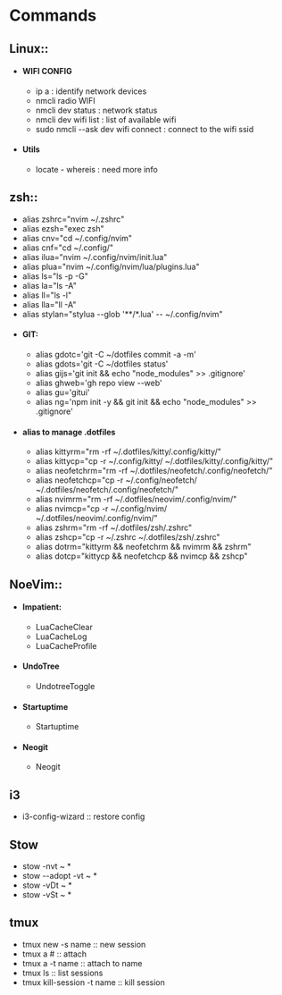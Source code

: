 # Commands

## Linux::
  - #### WIFI CONFIG
    - ip a : identify network devices
    - nmcli radio WIFI
    - nmcli dev status : network status
    - nmcli dev wifi list : list of available wifi
    - sudo nmcli --ask dev wifi connect <SSID> : connect to the wifi ssid

  - #### Utils
    - locate - whereis : need more info

## zsh::

  - alias zshrc="nvim ~/.zshrc"
  - alias ezsh="exec zsh"
  - alias cnv="cd ~/.config/nvim"
  - alias cnf="cd ~/.config/"
  - alias ilua="nvim ~/.config/nvim/init.lua"
  - alias plua="nvim ~/.config/nvim/lua/plugins.lua"
  - alias ls="ls -p -G"
  - alias la="ls -A"
  - alias ll="ls -l"
  - alias lla="ll -A"
  - alias stylan="stylua --glob '**/*.lua' -- ~/.config/nvim"
  - #### GIT:
    - alias gdotc='git -C ~/dotfiles commit -a -m'
    - alias gdots='git -C ~/dotfiles status'
    - alias gijs='git init && echo "node_modules" >> .gitignore'
    - alias ghweb='gh repo view --web'
    - alias gu='gitui'
    - alias ng='npm init -y && git init && echo "node_modules" >> .gitignore'
  - #### alias to manage .dotfiles
    - alias kittyrm="rm -rf ~/.dotfiles/kitty/.config/kitty/"
    - alias kittycp="cp -r ~/.config/kitty/ ~/.dotfiles/kitty/.config/kitty/"
    - alias neofetchrm="rm -rf ~/.dotfiles/neofetch/.config/neofetch/"
    - alias neofetchcp="cp -r ~/.config/neofetch/ ~/.dotfiles/neofetch/.config/neofetch/"
    - alias nvimrm="rm -rf ~/.dotfiles/neovim/.config/nvim/"
    - alias nvimcp="cp -r ~/.config/nvim/ ~/.dotfiles/neovim/.config/nvim/"
    - alias zshrm="rm -rf ~/.dotfiles/zsh/.zshrc"
    - alias zshcp="cp -r ~/.zshrc ~/.dotfiles/zsh/.zshrc"
    - alias dotrm="kittyrm && neofetchrm && nvimrm && zshrm"
    - alias dotcp="kittycp && neofetchcp && nvimcp && zshcp"

## NoeVim::

  - #### Impatient:
    - LuaCacheClear
    - LuaCacheLog
    - LuaCacheProfile

  - #### UndoTree
    - UndotreeToggle

  - #### Startuptime
    - Startuptime

  - #### Neogit
    - Neogit

## i3
  - i3-config-wizard :: restore config

## Stow
  - stow -nvt ~ *
  - stow --adopt -vt ~ *
  - stow -vDt ~ *
  - stow -vSt ~ *

## tmux
  - tmux new -s name :: new session
  - tmux a # :: attach
  - tmux a -t name :: attach to name
  - tmux ls :: list sessions
  - tmux kill-session -t name :: kill session
